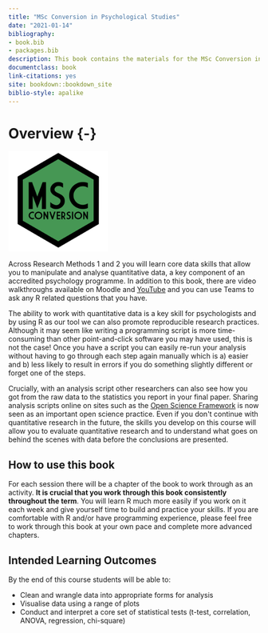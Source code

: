 ```yaml
--- 
title: "MSc Conversion in Psychological Studies"
date: "2021-01-14"
bibliography:
- book.bib
- packages.bib
description: This book contains the materials for the MSc Conversion in Psychological Studies/Science.
documentclass: book
link-citations: yes
site: bookdown::bookdown_site
biblio-style: apalike
---
```






# Overview {-}

<img src="images/msc_conv.png" style="width: 200px">

Across Research Methods 1 and 2 you will learn core data skills that allow you to manipulate and analyse quantitative data, a key component of an accredited psychology programme. In addition to this book, there are video walkthroughs available on Moodle and [YouTube](https://www.youtube.com/playlist?list=PLMGjq7JynlJmBbomo-_lIqJ4qWcuHcy_z) and you can use Teams to ask any R related questions that you have.

The ability to work with quantitative data is a key skill for psychologists and by using R as our tool we can also promote reproducible research practices. Although it may seem like writing a programming script is more time-consuming than other point-and-click software you may have used, this is not the case! Once you have a script you can easily re-run your analysis without having to go through each step again manually which is a) easier and b) less likely to result in errors if you do something slightly different or forget one of the steps. 

Crucially, with an analysis script other researchers can also see how you got from the raw data to the statistics you report in your final paper. Sharing  analysis scripts online on sites such as the [Open Science Framework](https://osf.io/) is now seen as an important open science practice. Even if you don't continue with quantitative research in the future, the skills you develop on this course will allow you to evaluate quantitative research and to understand what goes on behind the scenes with data before the conclusions are presented.

## How to use this book

For each session there will be a chapter of the book to work through as an activity. **It is crucial that you work through this book consistently throughout the term**. You will learn R much more easily if you work on it each week and give yourself time to build and practice your skills. If you are comfortable with R and/or have programming experience, please feel free to work through this book at your own pace and complete more advanced chapters.

## Intended Learning Outcomes

By the end of this course students will be able to:

* Clean and wrangle data into appropriate forms for analysis
* Visualise data using a range of plots
* Conduct and interpret a core set of statistical tests (t-test, correlation, ANOVA, regression, chi-square)
